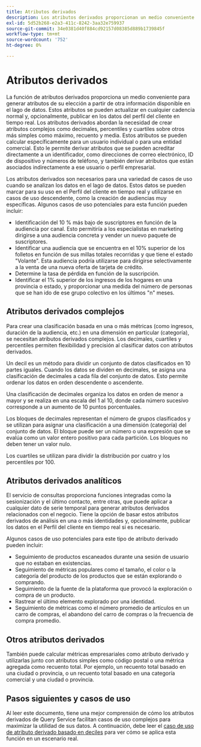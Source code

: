 ```yaml
---
title: Atributos derivados
description: Los atributos derivados proporcionan un medio conveniente para generar atributos de su elección que se pueden actualizar en cualquier cadencia normal y, opcionalmente, publicar en los datos del perfil del cliente en tiempo real. Este documento proporciona información general sobre cómo utilizar el servicio de consulta para crear atributos derivados para usarlos con los datos de perfil.
exl-id: 5d52b268-e2a3-411c-8242-3aa32e759937
source-git-commit: 34e0381d40f884cd92157d08385d889b1739845f
workflow-type: tm+mt
source-wordcount: '752'
ht-degree: 0%

---
```


# Atributos derivados

La función de atributos derivados proporciona un medio conveniente para generar atributos de su elección a partir de otra información disponible en el lago de datos. Estos atributos se pueden actualizar en cualquier cadencia normal y, opcionalmente, publicar en los datos del perfil del cliente en tiempo real. Los atributos derivados abordan la necesidad de crear atributos complejos como decimales, percentiles y cuartiles sobre otros más simples como máximo, recuento y media. Estos atributos se pueden calcular específicamente para un usuario individual o para una entidad comercial. Esto le permite derivar atributos que se pueden acreditar directamente a un identificador, como direcciones de correo electrónico, ID de dispositivo y números de teléfono, y también derivar atributos que están asociados indirectamente a ese usuario o perfil empresarial.

Los atributos derivados son necesarios para una variedad de casos de uso cuando se analizan los datos en el lago de datos. Estos datos se pueden marcar para su uso en el Perfil del cliente en tiempo real y utilizarse en casos de uso descendente, como la creación de audiencias muy específicas. Algunos casos de uso potenciales para esta función pueden incluir:

* Identificación del 10 % más bajo de suscriptores en función de la audiencia por canal. Esto permitiría a los especialistas en marketing dirigirse a una audiencia concreta y vender un nuevo paquete de suscriptores.
* Identificar una audiencia que se encuentra en el 10% superior de los folletos en función de sus millas totales recorridas y que tiene el estado &quot;Volante&quot;. Esta audiencia podría utilizarse para dirigirse selectivamente a la venta de una nueva oferta de tarjeta de crédito.
* Determine la tasa de pérdida en función de la suscripción.
* Identificar el 1% superior de los ingresos de los hogares en una provincia o estado, y proporcionar una medida del número de personas que se han ido de ese grupo colectivo en los últimos &quot;n&quot; meses.

## Atributos derivados complejos

Para crear una clasificación basada en una o más métricas (como ingresos, duración de la audiencia, etc.) en una dimensión en particular (categoría), se necesitan atributos derivados complejos. Los decimales, cuartiles y percentiles permiten flexibilidad y precisión al clasificar datos con atributos derivados.

Un decil es un método para dividir un conjunto de datos clasificados en 10 partes iguales. Cuando los datos se dividen en decimales, se asigna una clasificación de decimales a cada fila del conjunto de datos. Esto permite ordenar los datos en orden descendente o ascendente.

Una clasificación de decimales organiza los datos en orden de menor a mayor y se realiza en una escala del 1 al 10, donde cada número sucesivo corresponde a un aumento de 10 puntos porcentuales.

Los bloques de decimales representan el número de grupos clasificados y se utilizan para asignar una clasificación a una dimensión (categoría) del conjunto de datos. El bloque puede ser un número o una expresión que se evalúa como un valor entero positivo para cada partición. Los bloques no deben tener un valor nulo.

Los cuartiles se utilizan para dividir la distribución por cuatro y los percentiles por 100.

## Atributos derivados analíticos

El servicio de consultas proporciona funciones integradas como la sesionización y el último contacto, entre otras, que puede aplicar a cualquier dato de serie temporal para generar atributos derivados relacionados con el negocio. Tiene la opción de basar estos atributos derivados de análisis en una o más identidades y, opcionalmente, publicar los datos en el Perfil del cliente en tiempo real si es necesario.

Algunos casos de uso potenciales para este tipo de atributo derivado pueden incluir:

* Seguimiento de productos escaneados durante una sesión de usuario que no estaban en existencias.
* Seguimiento de métricas populares como el tamaño, el color o la categoría del producto de los productos que se están explorando o comprando.
* Seguimiento de la fuente de la plataforma que provocó la exploración o compra de un producto.
* Rastrear el último elemento explorado por una identidad.
* Seguimiento de métricas como el número promedio de artículos en un carro de compras, el abandono del carro de compras o la frecuencia de compra promedio.

## Otros atributos derivados

También puede calcular métricas empresariales como atributo derivado y utilizarlas junto con atributos simples como código postal o una métrica agregada como recuento total. Por ejemplo, un recuento total basado en una ciudad o provincia, o un recuento total basado en una categoría comercial y una ciudad o provincia.

## Pasos siguientes y casos de uso

Al leer este documento, tiene una mejor comprensión de cómo los atributos derivados de Query Service facilitan casos de uso complejos para maximizar la utilidad de sus datos. A continuación, debe leer el [caso de uso de atributo derivado basado en deciles](./deciles-use-case.md) para ver cómo se aplica esta función en un escenario real.

